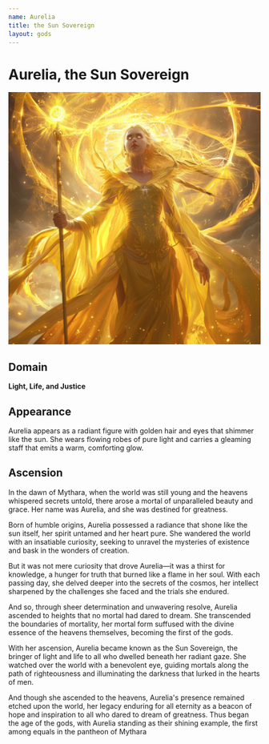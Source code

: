 ```yaml
---
name: Aurelia
title: the Sun Sovereign
layout: gods
---
```

# Aurelia, the Sun Sovereign

![Aurelia, the Sun Sovereign](../images/narwhalofwar_Aurelia_the_Sun_Sovereign_appears_as_a_radiant_fig_79d8d5c5-0d89-4804-b4e7-0f60e33775bc.png)
## Domain
**Light, Life, and Justice**

## Appearance

Aurelia appears as a radiant figure with golden hair and eyes that shimmer like the sun. She wears flowing robes of pure light and carries a gleaming staff that emits a warm, comforting glow.

## Ascension

In the dawn of Mythara, when the world was still young and the heavens whispered secrets untold, there arose a mortal of unparalleled beauty and grace. Her name was Aurelia, and she was destined for greatness.

Born of humble origins, Aurelia possessed a radiance that shone like the sun itself, her spirit untamed and her heart pure. She wandered the world with an insatiable curiosity, seeking to unravel the mysteries of existence and bask in the wonders of creation.

But it was not mere curiosity that drove Aurelia—it was a thirst for knowledge, a hunger for truth that burned like a flame in her soul. With each passing day, she delved deeper into the secrets of the cosmos, her intellect sharpened by the challenges she faced and the trials she endured.

And so, through sheer determination and unwavering resolve, Aurelia ascended to heights that no mortal had dared to dream. She transcended the boundaries of mortality, her mortal form suffused with the divine essence of the heavens themselves, becoming the first of the gods.

With her ascension, Aurelia became known as the Sun Sovereign, the bringer of light and life to all who dwelled beneath her radiant gaze. She watched over the world with a benevolent eye, guiding mortals along the path of righteousness and illuminating the darkness that lurked in the hearts of men.

And though she ascended to the heavens, Aurelia's presence remained etched upon the world, her legacy enduring for all eternity as a beacon of hope and inspiration to all who dared to dream of greatness. Thus began the age of the gods, with Aurelia standing as their shining example, the first among equals in the pantheon of Mythara

